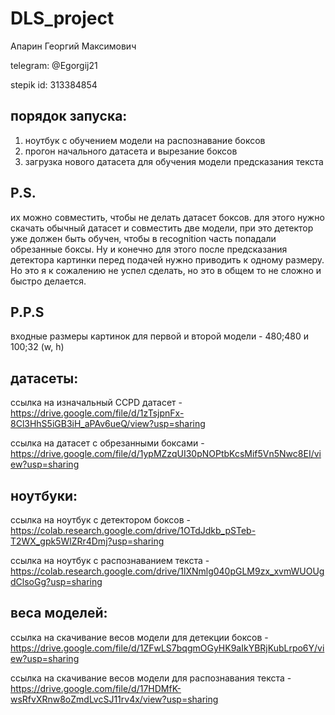 # DLS_project

Апарин Георгий Максимович

telegram: @Egorgij21

stepik id: 313384854



## порядок запуска: 
1) ноутбук с обучением модели на распознавание боксов
2) прогон начального датасета и вырезание боксов
3) загрузка нового датасета для обучения модели предсказания текста


## P.S. 

их можно совместить, чтобы не делать датасет боксов. для этого нужно скачать обычный датасет и совместить две модели, при это детектор уже должен быть обучен, чтобы в recognition часть попадали обрезанные боксы. Ну и конечно для этого после предсказания детектора картинки перед подачей нужно приводить к одному размеру. Но это я к сожалению не успел сделать, но это в общем то не сложно и быстро делается.

## P.P.S

входные размеры картинок для первой и второй модели - 480;480 и 100;32 (w, h)


## датасеты:

ссылка на изначальный CCPD датасет - https://drive.google.com/file/d/1zTsjpnFx-8Cl3HhS5iGB3iH_aPAv6ueQ/view?usp=sharing

ссылка на датасет с обрезанными боксами - https://drive.google.com/file/d/1ypMZzqUI30pNOPtbKcsMif5Vn5Nwc8EI/view?usp=sharing




## ноутбуки:

ссылка на ноутбук с детектором боксов - https://colab.research.google.com/drive/1OTdJdkb_pSTeb-T2WX_gpk5WlZRr4Dmj?usp=sharing

ссылка на ноутбук с распознаванием текста - https://colab.research.google.com/drive/1lXNmlg040pGLM9zx_xvmWUOUgdClsoGg?usp=sharing




## веса моделей:

ссылка на скачивание весов модели для детекции боксов - https://drive.google.com/file/d/1ZFwLS7bqgmOGyHK9aIkYBRjKubLrpo6Y/view?usp=sharing

ссылка на скачивание весов модели для распознавания текста - https://drive.google.com/file/d/17HDMfK-wsRfvXRnw8oZmdLvcSJ11rv4x/view?usp=sharing
